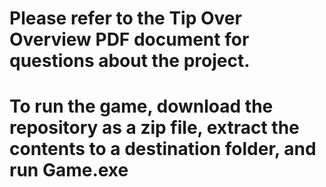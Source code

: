 # Please refer to the Tip Over Overview PDF document for questions about the project.

# To run the game, download the repository as a zip file, extract the contents to a destination folder, and run Game.exe
